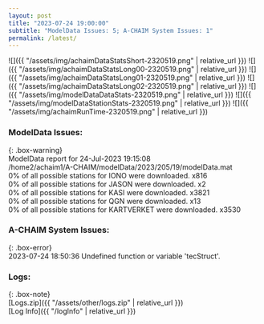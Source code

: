 ```yaml
---
layout: post
title: "2023-07-24 19:00:00"
subtitle: "ModelData Issues: 5; A-CHAIM System Issues: 1"
permalink: /latest/
---
```


![]({{ "/assets/img/achaimDataStatsShort-2320519.png" | relative_url }})
![]({{ "/assets/img/achaimDataStatsLong00-2320519.png" | relative_url }})
![]({{ "/assets/img/achaimDataStatsLong01-2320519.png" | relative_url }})
![]({{ "/assets/img/achaimDataStatsLong02-2320519.png" | relative_url }})
![]({{ "/assets/img/modelDataDataStats-2320519.png" | relative_url }})
![]({{ "/assets/img/modelDataStationStats-2320519.png" | relative_url }})
![]({{ "/assets/img/achaimRunTime-2320519.png" | relative_url }})


### ModelData Issues:  
  
{: .box-warning}  
 ModelData report for 24-Jul-2023 19:15:08   
 /home2/achaim1/A-CHAIM/modelData/2023/205/19/modelData.mat   
 0% of all possible stations for IONO were downloaded. x816   
 0% of all possible stations for JASON were downloaded. x2   
 0% of all possible stations for KASI were downloaded. x3821   
 0% of all possible stations for QGN were downloaded. x13   
 0% of all possible stations for KARTVERKET were downloaded. x3530   
  
### A-CHAIM System Issues:  
  
{: .box-error}  
2023-07-24 18:50:36 Undefined function or variable 'tecStruct'.  

### Logs:  
  
{: .box-note}  
[Logs.zip]({{ "/assets/other/logs.zip" | relative_url }})  
[Log Info]({{ "/logInfo" | relative_url }})  
